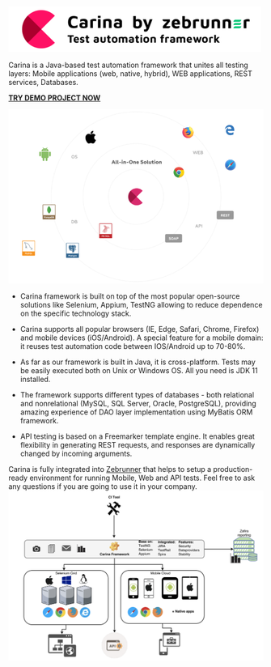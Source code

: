 ![Alt text](img/carina.png "Carina Logo")

Carina is a Java-based test automation framework that unites all testing layers: Mobile applications (web, native, hybrid), WEB applications, REST services, Databases.

<B>[TRY DEMO PROJECT NOW](https://github.com/zebrunner/carina-demo)</B>

![Alt text](img/carina_overview.png "Carina Overview")

* Carina framework is built on top of the most popular open-source solutions like Selenium, Appium, TestNG allowing to reduce dependence on the specific technology stack.

* Carina supports all popular browsers (IE, Edge, Safari, Chrome, Firefox) and mobile devices (iOS/Android). A special feature for a mobile domain: it reuses test automation code between IOS/Android up to 70-80%.

* As far as our framework is built in Java, it is cross-platform. Tests may be easily executed both on Unix or Windows OS. All you need is JDK 11 installed.

* The framework supports different types of databases - both relational and nonrelational (MySQL, SQL Server, Oracle, PostgreSQL), providing amazing experience of DAO layer implementation using MyBatis ORM framework.

* API testing is based on a Freemarker template engine. It enables great flexibility in generating REST requests, and responses are dynamically changed by incoming arguments.

Carina is fully integrated into [Zebrunner](https://zebrunner.com) that helps to setup a production-ready environment for running Mobile, Web and API tests. Feel free to ask any questions if you are going to use it in your company.
![Alt text](img/infrastructure.png "Infrastructure")
